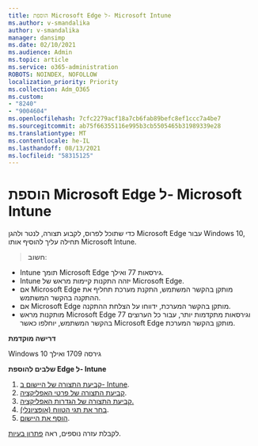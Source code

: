 ```yaml
---
title: הוספת Microsoft Edge ל- Microsoft Intune
ms.author: v-smandalika
author: v-smandalika
manager: dansimp
ms.date: 02/10/2021
ms.audience: Admin
ms.topic: article
ms.service: o365-administration
ROBOTS: NOINDEX, NOFOLLOW
localization_priority: Priority
ms.collection: Adm_O365
ms.custom:
- "8240"
- "9004604"
ms.openlocfilehash: 7cfc2279acf18a7cb6fab89befc8ef1ccc7a4be7
ms.sourcegitcommit: ab75f66355116e995b3cb5505465b31989339e28
ms.translationtype: MT
ms.contentlocale: he-IL
ms.lasthandoff: 08/13/2021
ms.locfileid: "58315125"
---
```

# <a name="add-microsoft-edge-to-microsoft-intune"></a>הוספת Microsoft Edge ל- Microsoft Intune

כדי שתוכל לפרוס, לקבוע תצורה, לנטר ולהגן Microsoft Edge עבור Windows 10, תחילה עליך להוסיף אותו Microsoft Intune.

> **חשוב**:
- Intune תומך Microsoft Edge גירסאות 77 ואילך.
- Intune יזהה התקנות קיימות מראש של Microsoft Edge.
- אם Microsoft Edge מותקן בהקשר המשתמש, התקנת מערכת תחליף את ההתקנה בהקשר המשתמש.
- אם Microsoft Edge מותקן בהקשר המערכת, ידווחו על הצלחת ההתקנה.
- מותקנות מראש Microsoft Edge 77 וגירסאות מתקדמות יותר, עבור כל הערוצים בהקשר המשתמש, יוחלפו כאשר Microsoft Edge מותקן בהקשר המערכת.

**דרישה מוקדמת**

Windows 10 גירסה 1709 ואילך

**שלבים להוספת Edge ל- Intune**

1. [קביעת התצורה של היישום ב- Intune](https://docs.microsoft.com/mem/intune/apps/apps-windows-edge).
2. [קביעת התצורה של פרטי האפליקציה](https://docs.microsoft.com/mem/intune/apps/apps-windows-edge).
3. [קביעת התצורה של הגדרות האפליקציה.](https://docs.microsoft.com/mem/intune/apps/apps-windows-edge)
4. [בחר את תגי הטווח (אופציונלי)](https://docs.microsoft.com/mem/intune/apps/apps-windows-edge).
5. [הוסף את היישום](https://docs.microsoft.com/mem/intune/apps/apps-windows-edge).

לקבלת עזרה נוספים, ראה [פתרון בעיות](https://docs.microsoft.com/mem/intune/apps/apps-windows-edge).




